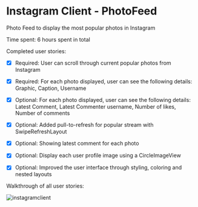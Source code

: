 # Instagram Client - PhotoFeed

Photo Feed to display the most popular photos in Instagram

Time spent: 6 hours spent in total

Completed user stories:

 * [x] Required: User can scroll through current popular photos from Instagram
 * [x] Required: For each photo displayed, user can see the following details: Graphic, Caption, Username
 * [x] Optional: For each photo displayed, user can see the following details: Latest Comment, Latest Commenter username, Number of likes, Number of comments
 * [x] Optional: Added pull-to-refresh for popular stream with SwipeRefreshLayout
 * [x] Optional: Showing latest comment for each photo
 * [x] Optional: Display each user profile image using a CircleImageView
 * [x] Optional: Improved the user interface through styling, coloring and nested layouts
 

Walkthrough of all user stories:

![instagramclient](https://cloud.githubusercontent.com/assets/14814640/10418461/a00150c4-7010-11e5-8dce-bdad447b42b4.gif)

